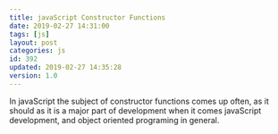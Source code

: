 ```yaml
---
title: javaScript Constructor Functions
date: 2019-02-27 14:31:00
tags: [js]
layout: post
categories: js
id: 392
updated: 2019-02-27 14:35:28
version: 1.0
---
```


In javaScript the subject of constructor functions comes up often, as it should as it is a major part of development when it comes javaScript development, and object oriented programing in general.

<!-- more -->

